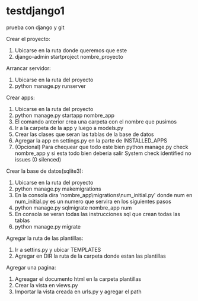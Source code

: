 # testdjango1
prueba con django y git

Crear el proyecto:
  1. Ubicarse en la ruta donde queremos que este
  2. django-admin startproject nombre_proyecto

Arrancar servidor:
  1. Ubicarse en la ruta del proyecto
  2. python manage.py runserver

Crear apps:
  1. Ubicarse en la ruta del proyecto
  2. python manage.py startapp nombre_app
  3. El comando anterior crea una carpeta con el nombre que pusimos
  4. Ir a la carpeta de la app y luego a models.py
  5. Crear las clases que seran las tablas de la base de datos
  6. Agregar la app en settings.py en la parte de INSTALLED_APPS
  7. (Opcional) Para chequear que todo este bien python manage.py check nombre_app y si esta todo bien deberia salir System check identified no issues (0 silenced)

Crear la base de datos(sqlite3):
  1. Ubicarse en la ruta del proyecto
  2. python manage.py makemigrations
  3. En la consola dira 'nombre_app\migrations\num_initial.py' donde num en num_initial.py es un numero que servira en los siguientes pasos
  4. python manage.py sqlmigrate nombre_app num
  5. En consola se veran todas las instrucciones sql que crean todas las tablas
  6. python manage.py migrate

Agregar la ruta de las plantillas:
  1. Ir a settins.py y ubicar TEMPLATES
  2. Agregar en DIR la ruta de la carpeta donde estan las plantillas

Agregar una pagina:
  1. Agreagar el documento html en la carpeta plantillas
  2. Crear la vista en views.py
  3. Importar la vista creada en urls.py y agregar el path
